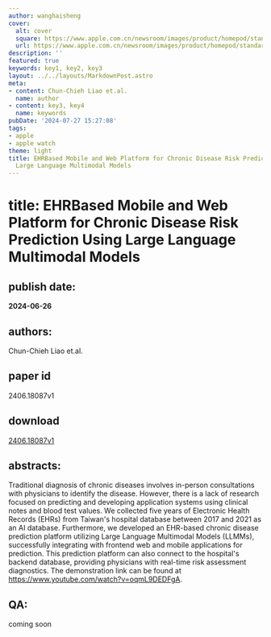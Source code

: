```yaml
---
author: wanghaisheng
cover:
  alt: cover
  square: https://www.apple.com.cn/newsroom/images/product/homepod/standard/Apple-HomePod-hero-230118_big.jpg.large_2x.jpg
  url: https://www.apple.com.cn/newsroom/images/product/homepod/standard/Apple-HomePod-hero-230118_big.jpg.large_2x.jpg
description: ''
featured: true
keywords: key1, key2, key3
layout: ../../layouts/MarkdownPost.astro
meta:
- content: Chun-Chieh Liao et.al.
  name: author
- content: key3, key4
  name: keywords
pubDate: '2024-07-27 15:27:08'
tags:
- apple
- apple watch
theme: light
title: EHRBased Mobile and Web Platform for Chronic Disease Risk Prediction Using
  Large Language Multimodal Models
---
```


# title: EHRBased Mobile and Web Platform for Chronic Disease Risk Prediction Using Large Language Multimodal Models 
## publish date: 
**2024-06-26** 
## authors: 
  Chun-Chieh Liao et.al. 
## paper id
2406.18087v1
## download
[2406.18087v1](http://arxiv.org/abs/2406.18087v1)
## abstracts:
Traditional diagnosis of chronic diseases involves in-person consultations with physicians to identify the disease. However, there is a lack of research focused on predicting and developing application systems using clinical notes and blood test values. We collected five years of Electronic Health Records (EHRs) from Taiwan's hospital database between 2017 and 2021 as an AI database. Furthermore, we developed an EHR-based chronic disease prediction platform utilizing Large Language Multimodal Models (LLMMs), successfully integrating with frontend web and mobile applications for prediction. This prediction platform can also connect to the hospital's backend database, providing physicians with real-time risk assessment diagnostics. The demonstration link can be found at https://www.youtube.com/watch?v=oqmL9DEDFgA.
## QA:
coming soon
